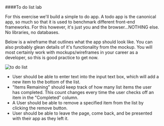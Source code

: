 ####To do list lab

For this exercise we'll build a simple to do app. A todo app is the canonical app, so much so that it is used to benchmark different front-end frameworks.  For this however, it's just you and the browser...NOTHING else. No libraries, no databases. 

Below is a wireframe that outlines what the app should look like. You can also probably glean details of it's functionality from the mockup. You will most certainly work with mockups/wireframes in your career as a developer, so this is good practice to get now. 

![to do list](http://s3.amazonaws.com/grant-wdi/to-do-list-lab/to-do-list.png )

* User should be able to enter text into the input text box, which will add a new item to the bottom of the list.
* "Items Remaining" should keep track of how many list items the user has completed. This count changes every time the user checks off an item in the "Completed" column. 
* A User should be able to remove a specified item from the list by clicking the remove button. 
* User should be able to leave the page, come back, and be presented with their app as they left it. 
